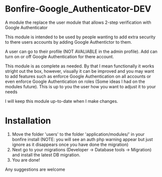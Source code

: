 Bonfire-Google_Authenticator-DEV
============================

A module the replace the user module that allows 2-step verification with Google Authenticator


This module is intended to be used by people wanting to add extra security to there users accounts by adding Google Authentictor to them.

A user can go to their profile (NOT AVALIABLE in the admin profile). Add can turn on or off Google Authentication for there account.

This module is as complete as needed. By that I mean functionally it works stright out the box, however, visually it can be improved and you may want to add features such as enforce Google Authentication on all accounts or even enforce Google Authentication on roles (Some ideas I had on the modules future). This is up to you the user how you want to adjust it to your needs

I will keep this module up-to-date when I make changes.

Installation
============================
1. Move the folder 'users' to the folder 'application/modules/' in your bonfire install
(NOTE: you will see an auth php warning appear but just ignore as it disappears once you have done the migration)
2. Next go to your migrations (Developer -> Database tools -> Migration) and install the latest DB migration.
3. You are done!

Any suggestions are welcome

